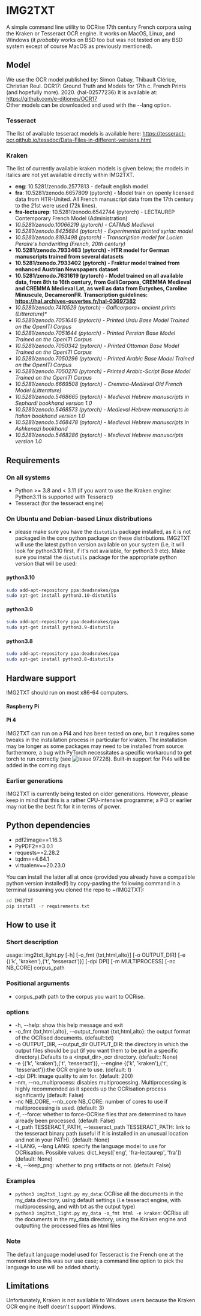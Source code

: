 # IMG2TXT

A simple command line utility to OCRise 17th century French corpora using the Kraken or Tesseract OCR engine. It works on MacOS, Linux, and Windows (it *probably* works on BSD too but was not tested on any BSD system except of course MacOS as previously mentioned).

## Model   

We use the OCR model published by: Simon Gabay, Thibault Clérice, Christian Reul. OCR17: Ground Truth and Models for 17th c. French Prints (and hopefully more). 2020. ⟨hal-02577236⟩
It is available at: https://github.com/e-ditiones/OCR17       
Other models can be downloaded and used with the --lang option.    

### Tesseract    

The list of available tesseract models is available here: https://tesseract-ocr.github.io/tessdoc/Data-Files-in-different-versions.html    


### Kraken    

The list of currently available kraken models is given below; the models in italics are not yet available directly within IMG2TXT.    

- **eng**: 10.5281/zenodo.2577813 \- default english model
- **fra**: 10.5281/zenodo.6657809 (pytorch) \- Model train on openly licensed data from HTR-United. All French manuscript data from the 17th century to the 21st were used (72k lines).
- **fra-lectaurep**: 10.5281/zenodo.6542744 (pytorch) \- LECTAUREP Contemporary French Model (Administration)
- *10.5281/zenodo.10066219 (pytorch) \- CATMuS Medieval*
- *10.5281/zenodo.8425684 (pytorch) \- Experimental printed syriac model*
- *10.5281/zenodo.8193498 (pytorch) \- Transcription model for Lucien Peraire's handwriting (French, 20th century)*
- **10.5281/zenodo.7933463 (pytorch) \- HTR model for German manuscripts trained from several datasets**
- **10.5281/zenodo.7933402 (pytorch) \- Fraktur model trained from enhanced Austrian Newspapers dataset**
- **10.5281/zenodo.7631619 (pytorch) \- Model trained on all available data, from 8th to 16th century, from GalliCorpora, CREMMA Medieval and CREMMA Medieval Lat, as well as data from Eutyches, Caroline Minuscule, DecameronFR. Transcription guidelines: https://hal.archives-ouvertes.fr/hal-03697382**
- *10.5281/zenodo.7410529 (pytorch) \- Gallicorpora+ ancient prints (Litterature)**
- *10.5281/zenodo.7051646 (pytorch) \- Printed Urdu Base Model Trained on the OpenITI Corpus*
- *10.5281/zenodo.7051644 (pytorch) \- Printed Persian Base Model Trained on the OpenITI Corpus*
- *10.5281/zenodo.7050342 (pytorch) \- Printed Ottoman Base Model Trained on the OpenITI Corpus*
- *10.5281/zenodo.7050296 (pytorch) \- Printed Arabic Base Model Trained on the OpenITI Corpus*
- *10.5281/zenodo.7050270 (pytorch) \- Printed Arabic-Script Base Model Trained on the OpenITI Corpus*
- *10.5281/zenodo.6669508 (pytorch) \- Cremma-Medieval Old French Model (Litterature)*
- *10.5281/zenodo.5468665 (pytorch) \- Medieval Hebrew manuscripts in Sephardi bookhand version 1.0*
- *10.5281/zenodo.5468573 (pytorch) \- Medieval Hebrew manuscripts in Italian bookhand version 1.0*
- *10.5281/zenodo.5468478 (pytorch) \- Medieval Hebrew manuscripts in Ashkenazi bookhand*
- *10.5281/zenodo.5468286 (pytorch) \- Medieval Hebrew manuscripts version 1.0*
  
## Requirements

### On all systems
- Python >= 3.8 and < 3.11 (if you want to use the Kraken engine: Python3.11 is supported with Tesseract)    
- Tesseract (for the tesseract engine)

### On Ubuntu and Debian-based Linux distributions

- please make sure you have the `distutils` package installed, as it is not packaged in the core python package on these distributions. IMG2TXT will use the latest python version available on your system (i.e, it will look for python3.10 first, if it's not available, for python3.9 etc). Make sure you install the `distutils` package for the appropriate python version that will be used:

#### python3.10

```bash
sudo add-apt-repository ppa:deadsnakes/ppa
sudo apt-get install python3.10-distutils  
```
#### python3.9

```bash
sudo add-apt-repository ppa:deadsnakes/ppa
sudo apt-get install python3.9-distutils
```
#### python3.8

```bash
sudo add-apt-repository ppa:deadsnakes/ppa
sudo apt-get install python3.8-distutils
```

## Hardware support

IMG2TXT should run on most x86-64 computers.

#### Raspberry Pi

#### Pi 4

IMG2TXT can run on a Pi4 and has been tested on one, but it requires some tweaks in the installation process in particular for kraken. The installation may be longer as some packages may need to be installed from source: furthermore, a bug with PyTorch necessitates a specific workaround to get torch to run correctly (see ![issue 97226](https://github.com/pytorch/pytorch/issues/97226)). Built-in support for Pi4s will be added in the coming days.

### Earlier generations

IMG2TXT is currently being tested on older generations. However, please keep in mind that this is a rather CPU-intensive programme; a Pi3 or earlier may not be the best fit for it in terms of power.

## Python dependencies   

- pdf2image==1.16.3
- PyPDF2==3.0.1
- requests==2.28.2
- tqdm==4.64.1
- virtualenv==20.23.0

You can install the latter all at once (provided you already have a compatible python version installed!) by copy-pasting the following command in a terminal (assuming you cloned the repo to ~/IMG2TXT):

```bash
cd IMG2TXT
pip install -r requirements.txt
```

## How to use it

### Short description  

usage: img2txt_light.py [-h] [-o_fmt {txt,html,alto}] [-o OUTPUT_DIR]
                        [-e {('k', 'kraken'),('t', 'tesseract')}] [-dpi DPI]
                        [-m MULTIPROCESS] [-nc NB_CORE]
                        corpus_path

### Positional arguments

- corpus_path           path to the corpus you want to OCRise.

### options  

- \-h, \-\-help: show this help message and exit    
- \-o_fmt {txt,html,alto}, \-\-output_format {txt,html,alto}: the output format of the OCRised documents. (default:txt)    
-  \-o OUTPUT_DIR, \-\-output_dir OUTPUT_DIR: the directory in which the output files should be put (if you want them to be put in a specific directory).Defaults to a <input_dir>_ocr directory. (default:: None)    
-  \-e {('k', 'kraken'),('t', 'tesseract')}, \-\-engine {('k', 'kraken'),('t', 'tesseract')}:the OCR engine to use. (default: t)    
-  \-dpi DPI: image quality to aim for. (default: 200)   
-  \-nm, \-\-no_multiprocess: disables multiprocessing. Multiprocessing is highly recommended as it speeds up the OCRisation process significantly (default: False)
-  \-nc NB_CORE, \-\-nb_core NB_CORE: number of cores to use if multiprocessing is used. (default: 3)
-  \-f, \-\-force: whether to force-OCRise files that are determined to have already been processed. (default: False)
-  \-t_path TESSERACT_PATH, \-\-tesseract_path TESSERACT_PATH: link to the tesseract binary path (useful if it is installed in an unusual location and not in your PATH). (default: None)
-  \-l LANG, \-\-lang LANG:  specify the language model to use for OCRisation. Possible values: dict_keys(['eng', 'fra-lectaurep', 'fra']) (default: None)
-  \-k, \-\-keep_png: whether to png artifacts or not. (default: False)      

### Examples   

- `python3 img2txt_light.py my_data`: OCRise all the documents in the my_data directory, using default settings (i.e tesseract engine, with multiprocessing, and with txt as the output type)
- `python3 img2txt_light.py my_data -o_fmt html -e kraken`: OCRise all the documents in the my_data directory, using the Kraken engine and outputting the processed files as html files

### Note

The default language model used for Tesseract is the French one at the moment since this was our use case; a command line option to pick the language to use will be added shortly.

## Limitations   

Unfortunately, Kraken is not available to Windows users because the Kraken OCR engine itself doesn't support Windows.
